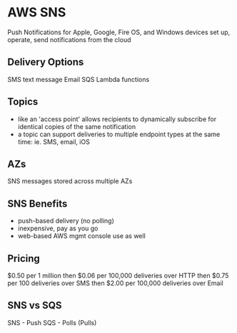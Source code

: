# AWS SNS
Push Notifications for Apple, Google, Fire OS, and Windows devices
set up, operate, send notifications from the cloud

## Delivery Options
SMS text message
Email
SQS
Lambda functions

## Topics
- like an 'access point' allows recipients to dynamically subscribe for
identical copies of the same notification
- a topic can support deliveries to multiple endpoint types at the same time:
ie. SMS, email, iOS

## AZs
SNS messages stored across multiple AZs

## SNS Benefits
- push-based delivery (no polling)
- inexpensive, pay as you go
- web-based AWS mgmt console use as well

## Pricing
$0.50 per 1 million
then $0.06 per 100,000 deliveries over HTTP
then $0.75 per 100 deliveries over SMS
then $2.00 per 100,000 deliveries over Email

## SNS vs SQS
SNS - Push
SQS - Polls (Pulls)
